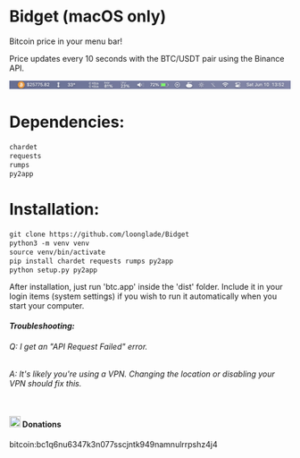 # Bidget (macOS only)

Bitcoin price in your menu bar!

Price updates every 10 seconds with the BTC/USDT pair using the Binance API.

<img src="https://github.com/loonglade/Bidget/blob/main/assets/screenshot1.png?raw=true">

# Dependencies:
    chardet
    requests
    rumps
    py2app

# Installation:
    git clone https://github.com/loonglade/Bidget
    python3 -m venv venv
    source venv/bin/activate
    pip install chardet requests rumps py2app
    python setup.py py2app

After installation, just run 'btc.app' inside the 'dist' folder.
Include it in your login items (system settings) if you wish to run it automatically when you start your computer.
    
#### <i>Troubleshooting:
###### Q: I get an "API Request Failed" error.
###### A: It's likely you're using a VPN. Changing the location or disabling your VPN should fix this.</i><br></br>
#### <img src="https://www.file-extensions.org/imgs/app-icon/128/10409/bitcoin-core-icon.png" width="20" height="20"> Donations </img>
bitcoin:bc1q6nu6347k3n077sscjntk949namnulrrpshz4j4

